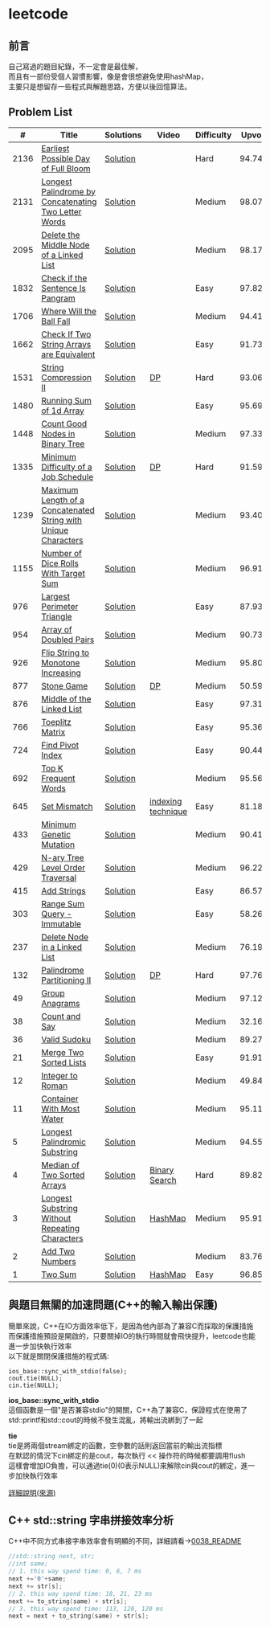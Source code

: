 # leetcode

## 前言

自己寫過的題目紀錄，不一定會是最佳解，<br>
而且有一部份受個人習慣影響，像是會很想避免使用hashMap，<br>
主要只是想留存一些程式與解題思路，方便以後回憶算法。<br>

## Problem List

|  #  |      Title     |   Solutions   | Video  | Difficulty  | Upvote  | Tag                  
|-----|----------------|---------------|--------|-------------|---------|-------------
|2136|[Earliest Possible Day of Full Bloom](https://leetcode.com/problems/earliest-possible-day-of-full-bloom/)|[Solution](./algorithms/cpp/2136/)||Hard|94.74%|
|2131|[Longest Palindrome by Concatenating Two Letter Words](https://leetcode.com/problems/longest-palindrome-by-concatenating-two-letter-words/)|[Solution](./algorithms/cpp/2131/)||Medium|98.07%|
|2095|[Delete the Middle Node of a Linked List](https://leetcode.com/problems/delete-the-middle-node-of-a-linked-list/)|[Solution](./algorithms/cpp/2095/)||Medium|98.17%|LinkList
|1832|[Check if the Sentence Is Pangram](https://leetcode.com/problems/check-if-the-sentence-is-pangram/)|[Solution](./algorithms/cpp/1832/)||Easy|97.82%|
|1706|[Where Will the Ball Fall](https://leetcode.com/problems/where-will-the-ball-fall/)|[Solution](./algorithms/cpp/1706/)||Medium|94.41%|
|1662|[Check If Two String Arrays are Equivalent](https://leetcode.com/problems/check-if-two-string-arrays-are-equivalent/)|[Solution](./algorithms/cpp/1662/)||Easy|91.73%|
|1531|[String Compression II](https://leetcode.com/problems/string-compression-ii/)|[Solution](./algorithms/cpp/1531/)|[DP](https://www.youtube.com/watch?v=UIK00l_AiPQ)|Hard|93.06%|DP
|1480|[Running Sum of 1d Array](https://leetcode.com/problems/running-sum-of-1d-array)|[Solution](./algorithms/cpp/1480/)||Easy|95.69%|
|1448|[Count Good Nodes in Binary Tree](https://leetcode.com/problems/count-good-nodes-in-binary-tree/)|[Solution](./algorithms/cpp/1448/)||Medium|97.33%|Tree
|1335|[Minimum Difficulty of a Job Schedule](https://leetcode.com/problems/minimum-difficulty-of-a-job-schedule/)|[Solution](./algorithms/cpp/1335/)|[DP](https://www.youtube.com/watch?v=eRBpfoWujQM)|Hard|91.59%|DP
|1239|[Maximum Length of a Concatenated String with Unique Characters](https://leetcode.com/problems/maximum-length-of-a-concatenated-string-with-unique-characters/)|[Solution](./algorithms/cpp/1239/)||Medium|93.40%|DFS
|1155|[Number of Dice Rolls With Target Sum](https://leetcode.com/problems/number-of-dice-rolls-with-target-sum/)|[Solution](./algorithms/cpp/1155/)||Medium|96.91%|DP
|976|[Largest Perimeter Triangle](https://leetcode.com/problems/largest-perimeter-triangle/)|[Solution](./algorithms/cpp/0976/)||Easy|87.93%|
|954|[Array of Doubled Pairs](https://leetcode.com/problems/array-of-doubled-pairs/)|[Solution](./algorithms/cpp/0954/)||Medium|90.73%|HashMap
|926|[Flip String to Monotone Increasing](https://leetcode.com/problems/flip-string-to-monotone-increasing/)|[Solution](./algorithms/cpp/0926/)||Medium|95.80%|DP
|877|[Stone Game](https://leetcode.com/problems/stone-game/)|[Solution](./algorithms/cpp/0877/)|[DP](https://www.youtube.com/watch?v=WxpIHvsu1RI)|Medium|50.59%|DP
|876|[Middle of the Linked List](https://leetcode.com/problems/middle-of-the-linked-list/)|[Solution](./algorithms/cpp/0876/)||Easy|97.31%|LinkList
|766|[Toeplitz Matrix](https://leetcode.com/problems/toeplitz-matrix/)|[Solution](./algorithms/cpp/0766/)||Easy|95.36%|
|724|[Find Pivot Index](https://leetcode.com/problems/find-pivot-index/)|[Solution](./algorithms/cpp/0724/)||Easy|90.44%|Integral Image
|692|[Top K Frequent Words](https://leetcode.com/problems/top-k-frequent-words/)|[Solution](./algorithms/cpp/0692/)||Medium|95.56%|HashMap
|645|[Set Mismatch](https://leetcode.com/problems/set-mismatch/)|[Solution](./algorithms/cpp/0645/)|[indexing technique](https://www.youtube.com/watch?v=AK6hOsLqn1I)|Easy|81.18%|
|433|[Minimum Genetic Mutation](https://leetcode.com/problems/minimum-genetic-mutation/)|[Solution](./algorithms/cpp/0433/)||Medium|90.41%|BFS
|429|[N-ary Tree Level Order Traversal](https://leetcode.com/problems/n-ary-tree-level-order-traversal/)|[Solution](./algorithms/cpp/0429/)||Medium|96.22%|Tree
|415|[Add Strings](https://leetcode.com/problems/add-strings/)|[Solution](./algorithms/cpp/0415/)||Easy|86.57%|
|303|[Range Sum Query - Immutable](https://leetcode.com/problems/range-sum-query-immutable/)|[Solution](./algorithms/cpp/0303/)||Easy|58.26%|Integral Image
|237|[Delete Node in a Linked List](https://leetcode.com/problems/delete-node-in-a-linked-list/)|[Solution](./algorithms/cpp/0237/)||Medium|76.19%|LinkList
|132|[Palindrome Partitioning II](https://leetcode.com/problems/palindrome-partitioning-ii/)|[Solution](./algorithms/cpp/0132/)|[DP](https://www.youtube.com/watch?v=lDYIvtBVmgo)|Hard|97.76%|DP
|49|[Group Anagrams](https://leetcode.com/problems/group-anagrams/)|[Solution](./algorithms/cpp/0049/)||Medium|97.12%|
|38|[Count and Say](https://leetcode.com/problems/count-and-say/)|[Solution](./algorithms/cpp/0038/)||Medium|32.16%|
|36|[Valid Sudoku](https://leetcode.com/problems/valid-sudoku/)|[Solution](./algorithms/cpp/0036/)||Medium|89.27%|
|21|[Merge Two Sorted Lists](https://leetcode.com/problems/merge-two-sorted-lists/)|[Solution](./algorithms/cpp/0021/)||Easy|91.91%|LinkList
|12|[Integer to Roman](https://leetcode.com/problems/integer-to-roman/)|[Solution](./algorithms/cpp/0012/)||Medium|49.84%|
|11|[Container With Most Water](https://leetcode.com/problems/container-with-most-water/)|[Solution](./algorithms/cpp/0011/)||Medium|95.11%|
|5|[Longest Palindromic Substring](https://leetcode.com/problems/longest-palindromic-substring/)|[Solution](./algorithms/cpp/0005/)||Medium|94.55%|DP
|4|[Median of Two Sorted Arrays](https://leetcode.com/problems/median-of-two-sorted-arrays/)|[Solution](./algorithms/cpp/0004/)|[Binary Search](https://www.youtube.com/watch?v=LPFhl65R7ww)|Hard|89.82%|Divide and Conquer
|3|[Longest Substring Without Repeating Characters](https://leetcode.com/problems/longest-substring-without-repeating-characters/)|[Solution](./algorithms/cpp/0003/)|[HashMap](https://www.youtube.com/watch?v=3IETreEybaA)|Medium|95.91%|HashMap, Sliding Window
|2|[Add Two Numbers](https://leetcode.com/problems/add-two-numbers/)|[Solution](./algorithms/cpp/0002/)||Medium|83.76%|LinkList
|1|[Two Sum](https://leetcode.com/problems/two-sum/)|[Solution](./algorithms/cpp/0001/)|[HashMap](https://www.youtube.com/watch?v=kPXOr6pW8KM)|Easy|96.85%|HashMap

## 與題目無關的加速問題(C++的輸入輸出保護)

簡單來說，C++在IO方面效率低下，是因為他內部為了兼容C而採取的保護措施<br>
而保護措施預設是開啟的，只要關掉IO的執行時間就會飛快提升，leetcode也能進一步加快執行效率<br>
以下就是關閉保護措施的程式碼:<br>

```
ios_base::sync_with_stdio(false);
cout.tie(NULL);
cin.tie(NULL);
```

**ios_base::sync_with_stdio**<br>
這個函數是一個"是否兼容stdio"的開關，C++為了兼容C，保證程式在使用了std::printf和std::cout的時候不發生混亂，將輸出流綁到了一起<br>

**tie**<br>
tie是將兩個stream綁定的函數，空參數的話則返回當前的輸出流指標<br>
在默認的情況下cin綁定的是cout，每次執行 << 操作符的時候都要調用flush<br>
這樣會增加IO負擔，可以通過tie(0)(0表示NULL)來解除cin與cout的綁定，進一步加快執行效率<br>

[詳細說明(來源)](https://www.hankcs.com/program/cpp/cin-tie-with-sync_with_stdio-acceleration-input-and-output.html)


## C++ std::string 字串拼接效率分析

C++中不同方式串接字串效率會有明顯的不同，詳細請看->[0038_README](./algorithms/cpp/0038/README.md)

``` C++
//std::string next, str;
//int same;
// 1. this way spend time: 0, 6, 7 ms
next +='0'+same;
next += str[s];
// 2. this way spend time: 18, 21, 23 ms
next += to_string(same) + str[s];
// 3. this way spend time: 113, 120, 120 ms
next = next + to_string(same) + str[s];
```